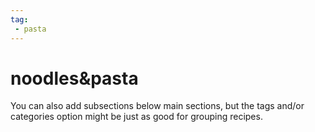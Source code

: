 ```yaml
---
tag:
 - pasta
---
```


# noodles&pasta

You can also add subsections below main sections, but the tags and/or categories option
might be just as good for grouping recipes.
